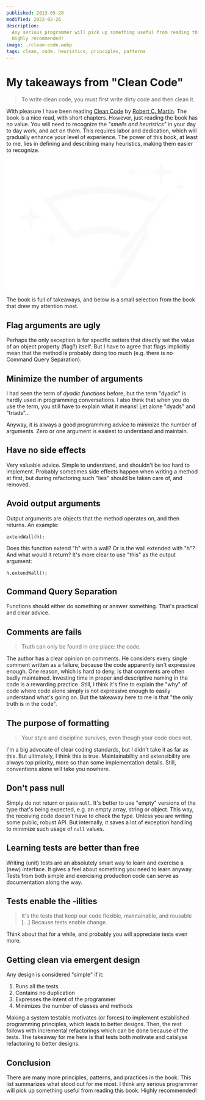 ```yaml
---
published: 2013-05-28
modified: 2022-02-26
description:
  Any serious programmer will pick up something useful from reading this book.
  Highly recommended!
image: ./clean-code.webp
tags: clean, code, heuristics, principles, patterns
---
```


# My takeaways from "Clean Code"

> To write clean code, you must first write dirty code and then clean it.

With pleasure I have been reading [Clean Code][1] by [Robert C. Martin][2]. The
book is a nice read, with short chapters. However, just reading the book has no
value. You will need to recognize the _"smells and heuristics"_ in your day to
day work, and act on them. This requires labor and dedication, which will
gradually enhance your level of experience. The power of this book, at least to
me, lies in defining and describing many heuristics, making them easier to
recognize.

![clean-code][3]

The book is full of takeaways, and below is a small selection from the book that
drew my attention most.

## Flag arguments are ugly

Perhaps the only exception is for specific setters that directly set the value
of an object property (flag?) itself. But I have to agree that flags implicitly
mean that the method is probably doing too much (e.g. there is no Command Query
Separation).

## Minimize the number of arguments

I had seen the term of _dyadic functions_ before, but the term "dyadic" is
hardly used in programming conversations. I also think that when you do use the
term, you still have to explain what it means! Let alone "dyads" and "triads"...

Anyway, it is always a good programming advice to minimize the number of
arguments. Zero or one argument is easiest to understand and maintain.

## Have no side effects

Very valuable advice. Simple to understand, and shouldn't be too hard to
implement. Probably sometimes side effects happen when writing a method at
first, but during refactoring such "lies" should be taken care of, and removed.

## Avoid output arguments

Output arguments are objects that the method operates on, and then returns. An
example:

```
extendWall(h);
```

Does this function extend "h" with a wall? Or is the wall extended with "h"? And
what would it return? It's more clear to use "this" as the output argument:

```
h.extendWall();
```

## Command Query Separation

Functions should either do something or answer something. That's practical and
clear advice.

## Comments are fails

> Truth can only be found in one place: the code.

The author has a clear opinion on comments. He considers every single comment
written as a failure, because the code apparently isn't expressive enough. One
reason, which is hard to deny, is that comments are often badly maintained.
Investing time in proper and descriptive naming in the code is a rewarding
practice. Still, I think it's fine to explain the "why" of code where code alone
simply is not expressive enough to easily understand what's going on. But the
takeaway here to me is that "the only truth is in the code".

## The purpose of formatting

> Your style and discipline survives, even though your code does not.

I'm a big advocate of clear coding standards, but I didn't take it as far as
this. But ultimately, I think this is true. Maintainability and extensibility
are always top priority, more so than some implementation details. Still,
conventions alone will take you nowhere.

## Don't pass null

Simply do not return or pass `null`. It's better to use "empty" versions of the
type that's being expected, e.g. an empty array, string or object. This way, the
receiving code doesn't have to check the type. Unless you are writing some
public, robust API. But internally, it saves a lot of exception handling to
minimize such usage of `null` values.

## Learning tests are better than free

Writing (unit) tests are an absolutely smart way to learn and exercise a (new)
interface. It gives a feel about something you need to learn anyway. Tests from
both simple and exercising production code can serve as documentation along the
way.

## Tests enable the -ilities

> It's the tests that keep our code flexible, maintainable, and reusable \[...]
> Because tests enable change.

Think about that for a while, and probably you will appreciate tests even more.

## Getting clean via emergent design

Any design is considered "simple" if it:

1. Runs all the tests
2. Contains no duplication
3. Expresses the intent of the programmer
4. Minimizes the number of classes and methods

Making a system testable motivates (or forces) to implement established
programming principles, which leads to better designs. Then, the rest follows
with incremental refactorings which can be done because of the tests. The
takeaway for me here is that tests both motivate and catalyse refactoring to
better designs.

## Conclusion

There are many more principles, patterns, and practices in the book. This list
summarizes what stood out for me most. I think any serious programmer will pick
up something useful from reading this book. Highly recommended!

[1]:
  http://www.amazon.com/Clean-Code-Handbook-Software-Craftsmanship/dp/0132350882
[2]: http://en.wikipedia.org/wiki/Robert_Cecil_Martin
[3]: ./clean-code.svg
